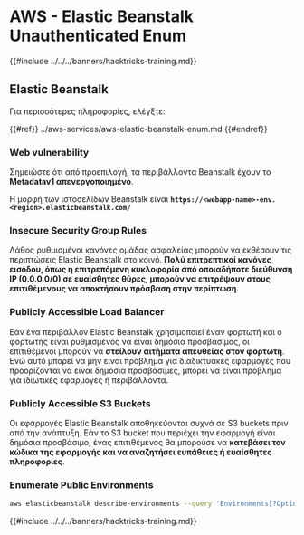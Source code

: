 # AWS - Elastic Beanstalk Unauthenticated Enum

{{#include ../../../banners/hacktricks-training.md}}

## Elastic Beanstalk

Για περισσότερες πληροφορίες, ελέγξτε:

{{#ref}}
../aws-services/aws-elastic-beanstalk-enum.md
{{#endref}}

### Web vulnerability

Σημειώστε ότι από προεπιλογή, τα περιβάλλοντα Beanstalk έχουν το **Metadatav1 απενεργοποιημένο**.

Η μορφή των ιστοσελίδων Beanstalk είναι **`https://<webapp-name>-env.<region>.elasticbeanstalk.com/`**

### Insecure Security Group Rules

Λάθος ρυθμισμένοι κανόνες ομάδας ασφαλείας μπορούν να εκθέσουν τις περιπτώσεις Elastic Beanstalk στο κοινό. **Πολύ επιτρεπτικοί κανόνες εισόδου, όπως η επιτρεπόμενη κυκλοφορία από οποιαδήποτε διεύθυνση IP (0.0.0.0/0) σε ευαίσθητες θύρες, μπορούν να επιτρέψουν στους επιτιθέμενους να αποκτήσουν πρόσβαση στην περίπτωση**.

### Publicly Accessible Load Balancer

Εάν ένα περιβάλλον Elastic Beanstalk χρησιμοποιεί έναν φορτωτή και ο φορτωτής είναι ρυθμισμένος να είναι δημόσια προσβάσιμος, οι επιτιθέμενοι μπορούν να **στείλουν αιτήματα απευθείας στον φορτωτή**. Ενώ αυτό μπορεί να μην είναι πρόβλημα για διαδικτυακές εφαρμογές που προορίζονται να είναι δημόσια προσβάσιμες, μπορεί να είναι πρόβλημα για ιδιωτικές εφαρμογές ή περιβάλλοντα.

### Publicly Accessible S3 Buckets

Οι εφαρμογές Elastic Beanstalk αποθηκεύονται συχνά σε S3 buckets πριν από την ανάπτυξη. Εάν το S3 bucket που περιέχει την εφαρμογή είναι δημόσια προσβάσιμο, ένας επιτιθέμενος θα μπορούσε να **κατεβάσει τον κώδικα της εφαρμογής και να αναζητήσει ευπάθειες ή ευαίσθητες πληροφορίες**.

### Enumerate Public Environments
```bash
aws elasticbeanstalk describe-environments --query 'Environments[?OptionSettings[?OptionName==`aws:elbv2:listener:80:defaultProcess` && contains(OptionValue, `redirect`)]].{EnvironmentName:EnvironmentName, ApplicationName:ApplicationName, Status:Status}' --output table
```
{{#include ../../../banners/hacktricks-training.md}}

